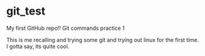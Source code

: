 # git_test
My first GitHub repo!!
Git commands practice 1

This is me recalling and trying some git and trying out linux for the first time. I gotta say, its quite cool.
